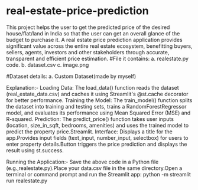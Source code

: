 # real-estate-price-prediction

This project helps the user to get the predicted price of the desired house/flat/land in India so that the user can get an overall glance of the budget to purchase it.
A real estate price prediction application provides significant value across the entire real estate ecosystem, benefitting buyers, sellers, agents, investors and other stakeholders through accurate, transparent and efficient price estimation.
#File it contains: a. realestate.py code. b. dataset.csv c. image.png

#Dataset details: a. Custom Dataset(made by myself)

Explanation:- Loading Data: The load_data() function reads the dataset (real_estate_data.csv) and caches it using Streamlit's @st.cache decorator for better performance. Training the Model: The train_model() function splits the dataset into training and testing sets, trains a RandomForestRegressor model, and evaluates its performance using Mean Squared Error (MSE) and R-squared. Prediction: The predict_price() function takes user inputs (location, size_in_sqft, bedrooms, amenities) and uses the trained model to predict the property price.Streamlit. Interface: Displays a title for the app.Provides input fields (text_input, number_input, selectbox) for users to enter property details.Button triggers the price prediction and displays the result using st.success.

Running the Application:- Save the above code in a Python file (e.g.,realestate.py).Place your data.csv file in the same directory.Open a terminal or command prompt and run the Streamlit app: python -m streamlit run realestate.py

